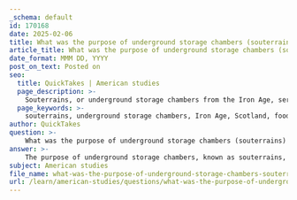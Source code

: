 ```yaml
---
_schema: default
id: 170168
date: 2025-02-06
title: What was the purpose of underground storage chambers (souterrains) in the Iron Age, and how were they structurally designed?
article_title: What was the purpose of underground storage chambers (souterrains) in the Iron Age, and how were they structurally designed?
date_format: MMM DD, YYYY
post_on_text: Posted on
seo:
  title: QuickTakes | American studies
  page_description: >-
    Souterrains, or underground storage chambers from the Iron Age, served as vital structures for food storage and protection, reflecting the economic and social practices of communities in Scotland.
  page_keywords: >-
    souterrains, underground storage chambers, Iron Age, Scotland, food storage, economic structures, archaeological findings, agricultural practices, structural design, natural insulation, ventilation holes, access points
author: QuickTakes
question: >-
    What was the purpose of underground storage chambers (souterrains) in the Iron Age, and how were they structurally designed?
answer: >-
    The purpose of underground storage chambers, known as souterrains, in the Iron Age, particularly in Scotland, was primarily for the storage of food and goods. These chambers played a crucial role in the daily life and economy of Iron Age communities, allowing them to store surplus produce, protect food from pests, and possibly serve as a refuge during times of conflict.\n\nStructurally, souterrains were typically built underground, which provided natural insulation and protection from the elements. They were often constructed with stone or timber and featured a series of interconnected chambers or passages. The entrances were usually narrow and sometimes concealed, which helped to deter theft and protect the stored items. The design of these chambers varied, but they generally included features such as:\n\n1. **Thick Walls:** To provide stability and insulation.\n2. **Low Ceilings:** To minimize the risk of collapse and maintain a cooler environment.\n3. **Ventilation Holes:** To allow for air circulation, which helped to preserve the stored goods.\n4. **Access Points:** Often designed to be discreet, making it difficult for outsiders to locate them.\n\nArchaeological findings indicate that souterrains were integral to the social and economic structures of Iron Age communities, reflecting their agricultural practices and storage needs. The presence of these structures at various Iron Age sites highlights the complexity and sophistication of the societies that built them.
subject: American studies
file_name: what-was-the-purpose-of-underground-storage-chambers-souterrains-in-the-iron-age-and-how-were-they-structurally-designed.md
url: /learn/american-studies/questions/what-was-the-purpose-of-underground-storage-chambers-souterrains-in-the-iron-age-and-how-were-they-structurally-designed
---
```


&nbsp;